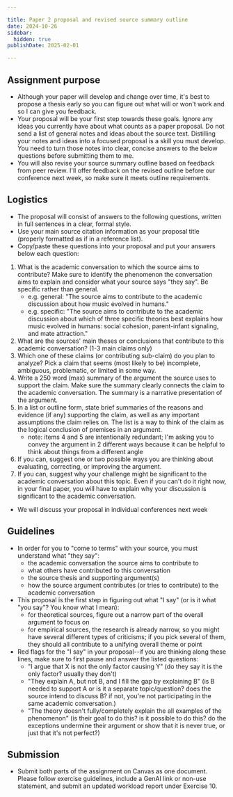 ```yaml
---

title: Paper 2 proposal and revised source summary outline
date: 2024-10-26
sidebar:
  hidden: true
publishDate: 2025-02-01

---
```


## Assignment purpose

- Although your paper will develop and change over time, it's best to propose a thesis early so you can figure out what will or won't work and so I can give you feedback.
- Your proposal will be your first step towards these goals. Ignore any ideas you currently have about what counts as a paper proposal. Do not send a list of general notes and ideas about the source text. Distilling your notes and ideas into a focused proposal is a skill you must develop. You need to turn those notes into clear, concise answers to the below questions before submitting them to me.
- You will also revise your source summary outline based on feedback from peer review. I'll offer feedback on the revised outline before our conference next week, so make sure it meets outline requirements.

## Logistics

- The proposal will consist of answers to the following questions, written in full sentences in a clear, formal style.
- Use your main source citation information as your proposal title (properly formatted as if in a reference list).
- Copy/paste these questions into your proposal and put your answers below each question:

1. What is the academic conversation to which the source aims to contribute? Make sure to identify the phenomenon the conversation aims to explain and consider what your source says "they say". Be specific rather than general.
	- e.g. general: "The source aims to contribute to the academic discussion about how music evolved in humans."
	- e.g. specific: "The source aims to contribute to the academic discussion about which of three specific theories best explains how music evolved in humans: social cohesion, parent-infant signaling, and mate attraction."
2. What are the sources' main theses or conclusions that contribute to this academic conversation? (1-3 main claims only)
3. Which one of these claims (or contributing sub-claim) do you plan to analyze? Pick a claim that seems (most likely to be) incomplete, ambiguous, problematic, or limited in some way.
4. Write a 250 word (max) summary of the argument the source uses to support the claim. Make sure the summary clearly connects the claim to the academic conversation. The summary is a narrative presentation of the argument.
5. In a list or outline form, state brief summaries of the reasons and evidence (if any) supporting the claim, as well as any important assumptions the claim relies on. The list is a way to think of the claim as the logical conclusion of premises in an argument.
	- note: items 4 and 5 are intentionally redundant; I'm asking you to convey the argument in 2 different ways because it can be helpful to think about things from a different angle
6. If you can, suggest one or two possible ways you are thinking about evaluating, correcting, or improving the argument.
7. If you can, suggest why your challenge might be significant to the academic conversation about this topic. Even if you can't do it right now, in your final paper, you will have to explain why your discussion is significant to the academic conversation.

- We will discuss your proposal in individual conferences next week

## Guidelines

- In order for you to "come to terms" with your source, you must understand what "they say":
	- the academic conversation the source aims to contribute to
	- what others have contributed to this conversation
	- the source thesis and supporting argument(s)
	- how the source argument contributes (or tries to contribute) to the academic conversation
- This proposal is the first step in figuring out what "I say" (or is it what "you say"? You know what I mean):
	- for theoretical sources, figure out a narrow part of the overall argument to focus on
	- for empirical sources, the research is already narrow, so you might have several different types of criticisms; if you pick several of them, they should all contribute to a unifying overall theme or point
- Red flags for the "I say" in your proposal--if you are thinking along these lines, make sure to first pause and answer the listed questions:
	- "I argue that X is not the only factor causing Y" (do they say it is the only factor? usually they don't)
	- "They explain A, but not B, and I fill the gap by explaining B" (is B needed to support A or is it a separate topic/question? does the source intend to discuss B? if not, you're not participating in the same academic conversation.)
	- "The theory doesn't fully/completely explain the all examples of the phenomenon" (is their goal to do this? is it possible to do this? do the exceptions undermine their argument or show that it is never true, or just that it's not perfect?)

## Submission

- Submit both parts of the assignment on Canvas as one document. Please follow exercise guidelines, include a GenAI link or non-use statement, and submit an updated workload report under Exercise 10.
